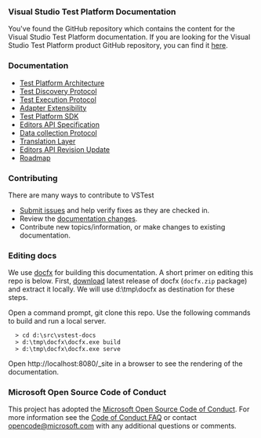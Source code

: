 ### Visual Studio Test Platform Documentation
You've found the GitHub repository which contains the content for the Visual Studio Test Platform documentation.
If you are looking for the Visual Studio Test Platform product GitHub repository, you can find it [here](https://github.com/Microsoft/vstest).

### Documentation
- [Test Platform Architecture](https://github.com/Microsoft/vstest-docs/blob/main/RFCs/0001-Test-Platform-Architecture.md)
- [Test Discovery Protocol](https://github.com/Microsoft/vstest-docs/blob/main/RFCs/0002-Test-Discovery-Protocol.md)
- [Test Execution Protocol](https://github.com/Microsoft/vstest-docs/blob/main/RFCs/0003-Test-Execution-Protocol.md)
- [Adapter Extensibility](https://github.com/Microsoft/vstest-docs/blob/main/RFCs/0004-Adapter-Extensibility.md)
- [Test Platform SDK](https://github.com/Microsoft/vstest-docs/blob/main/RFCs/0005-Test-Platform-SDK.md)
- [Editors API Specification](https://github.com/Microsoft/vstest-docs/blob/main/RFCs/0007-Editors-API-Specification.md)
- [Data collection Protocol](https://github.com/Microsoft/vstest-docs/blob/main/RFCs/0006-DataCollection-Protocol.md)
- [Translation Layer](https://github.com/Microsoft/vstest-docs/blob/main/RFCs/0008-TranslationLayer.md)
- [Editors API Revision Update](https://github.com/Microsoft/vstest-docs/blob/main/RFCs/0009-Editors-API-RevisionUpdate.md)
- [Roadmap](https://github.com/Microsoft/vstest-docs/blob/main/docs/releases.md)

### Contributing
There are many ways to contribute to VSTest
- [Submit issues](https://github.com/Microsoft/vstest-docs/issues) and help verify fixes as they are checked in.
- Review the [documentation changes](https://github.com/Microsoft/vstest-docs/pulls).
- Contribute new topics/information, or make changes to existing documentation.

### Editing docs
We use [docfx](https://github.com/dotnet/docfx/releases) for building this documentation. A short primer on editing this repo is below.
First, [download](https://github.com/dotnet/docfx/releases) latest release of docfx (`docfx.zip` package) and extract it locally. We will use d:\tmp\docfx as destination for these steps.

Open a command prompt, git clone this repo. Use the following commands to build and run a local server.
```
  > cd d:\src\vstest-docs
  > d:\tmp\docfx\docfx.exe build
  > d:\tmp\docfx\docfx.exe serve
```

Open http://localhost:8080/_site in a browser to see the rendering of the documentation.

### Microsoft Open Source Code of Conduct
This project has adopted the [Microsoft Open Source Code of Conduct](https://opensource.microsoft.com/codeofconduct/). For more information see the [Code of Conduct FAQ](https://opensource.microsoft.com/codeofconduct/faq/) or contact [opencode@microsoft.com](mailto:opencode@microsoft.com) with any additional questions or comments.
